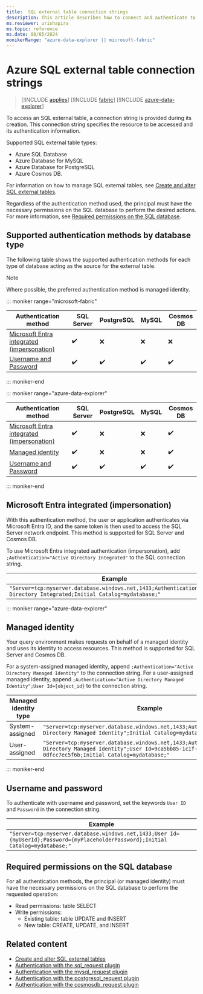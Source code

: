 ```yaml
---
title:  SQL external table connection strings
description: This article describes how to connect and authenticate to SQL external tables.
ms.reviewer: urishapira
ms.topic: reference
ms.date: 08/05/2024
monikerRange: "azure-data-explorer || microsoft-fabric"
---
```

# Azure SQL external table connection strings

> [!INCLUDE [applies](../../includes/applies-to-version/applies.md)] [!INCLUDE [fabric](../../includes/applies-to-version/fabric.md)] [!INCLUDE [azure-data-explorer](../../includes/applies-to-version/azure-data-explorer.md)]

To access an SQL external table, a connection string is provided during its creation. This connection string specifies the resource to be accessed and its authentication information.

Supported SQL external table types:

* Azure SQL Database
* Azure Database for MySQL
* Azure Database for PostgreSQL
* Azure Cosmos DB.

For information on how to manage SQL external tables, see [Create and alter SQL external tables](../../management/external-sql-tables.md).

Regardless of the authentication method used, the principal must have the necessary permissions on the SQL database to perform the desired actions. For more information, see [Required permissions on the SQL database](#required-permissions-on-the-sql-database).

## Supported authentication methods by database type

The following table shows the supported authentication methods for each type of database acting as the source for the external table.

> [!NOTE]
> Where possible, the preferred authentication method is managed identity.

::: moniker range="microsoft-fabric"

| Authentication method | SQL Server | PostgreSQL | MySQL | Cosmos DB |
|--|--|--|--|--|
| [Microsoft Entra integrated (impersonation)](#azure-ad-integrated-impersonation) | :heavy_check_mark: | :x: | :x: | :x: |
| [Username and Password](#username-and-password) | :heavy_check_mark: | :heavy_check_mark: | :heavy_check_mark: | :heavy_check_mark: |

::: moniker-end

::: moniker range="azure-data-explorer"

| Authentication method | SQL Server | PostgreSQL | MySQL | Cosmos DB |
|--|--|--|--|--|
| [Microsoft Entra integrated (impersonation)](#azure-ad-integrated-impersonation) | :heavy_check_mark: | :x: | :x: | :heavy_check_mark: |
| [Managed identity](#managed-identity) | :heavy_check_mark: | :x: | :x: | :heavy_check_mark: |
| [Username and Password](#username-and-password) | :heavy_check_mark: | :heavy_check_mark: | :heavy_check_mark: | :heavy_check_mark: |

::: moniker-end

<a name='azure-ad-integrated-impersonation'></a>

## Microsoft Entra integrated (impersonation)

With this authentication method, the user or application authenticates via Microsoft Entra ID, and the same token is then used to access the SQL Server network endpoint. This method is supported for SQL Server and Cosmos DB.

To use Microsoft Entra integrated authentication (impersonation), add `;Authentication="Active Directory Integrated"` to the SQL connection string.

| Example |
|--|
| `"Server=tcp:myserver.database.windows.net,1433;Authentication=Active Directory Integrated;Initial Catalog=mydatabase;"` |

::: moniker range="azure-data-explorer"

## Managed identity

Your query environment makes requests on behalf of a managed identity and uses its identity to access resources. This method is supported for SQL Server and Cosmos DB.

For a system-assigned managed identity, append `;Authentication="Active Directory Managed Identity"` to the connection string. For a user-assigned managed identity, append `;Authentication="Active Directory Managed Identity";User Id={object_id}` to the connection string.

| Managed identity type | Example |
|--|--|
| System-assigned | `"Server=tcp:myserver.database.windows.net,1433;Authentication="Active Directory Managed Identity";Initial Catalog=mydatabase;"` |
| User-assigned | `"Server=tcp:myserver.database.windows.net,1433;Authentication="Active Directory Managed Identity";User Id=9ca5bb85-1c1f-44c3-b33a-0dfcc7ec5f6b;Initial Catalog=mydatabase;"` |

::: moniker-end

## Username and password

To authenticate with username and password, set the keywords `User ID` and `Password` in the connection string.

| Example |
|--|
| `"Server=tcp:myserver.database.windows.net,1433;User Id={myUserId};Password={myPlaceholderPassword};Initial Catalog=mydatabase;"` |

## Required permissions on the SQL database

For all authentication methods, the principal (or managed identity) must have the necessary permissions on the SQL database to perform the requested operation:

* Read permissions: table SELECT
* Write permissions:
  * Existing table: table UPDATE and INSERT
  * New table: CREATE, UPDATE, and INSERT

## Related content

* [Create and alter SQL external tables](../../management/external-sql-tables.md)
* [Authentication with the sql_request plugin](../../query/sql-request-plugin.md#authentication-and-authorization)
* [Authentication with the mysql_request plugin](../../query/mysql-request-plugin.md#authentication-and-authorization)
* [Authentication with the postgresql_request plugin](../../query/postgresql-request-plugin.md#authentication-and-authorization)
* [Authentication with the cosmosdb_request plugin](../../query/cosmosdb-plugin.md#authentication-and-authorization)
